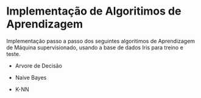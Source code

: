 # Implementação de Algoritimos de Aprendizagem


Implementação passo a passo dos seguintes algoritimos de Aprendizagem de Máquina supervisionado, usando a base de dados Iris para treino e teste. 
- Arvore de Decisão

- Naive Bayes

- K-NN